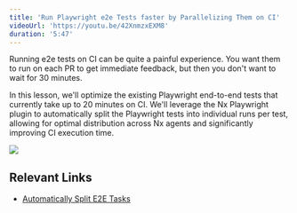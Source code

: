 ```yaml
---
title: 'Run Playwright e2e Tests faster by Parallelizing Them on CI'
videoUrl: 'https://youtu.be/42XnmzxEXM8'
duration: '5:47'
---
```


Running e2e tests on CI can be quite a painful experience. You want them to run on each PR to get immediate feedback, but then you don't want to wait for 30 minutes.

In this lesson, we'll optimize the existing Playwright end-to-end tests that currently take up to 20 minutes on CI. We'll leverage the Nx Playwright plugin to automatically split the Playwright tests into individual runs per test, allowing for optimal distribution across Nx agents and significantly improving CI execution time.

![](/courses/pnpm-nx-next/images/e2e-splitting-anim.gif)

## Relevant Links

- [Automatically Split E2E Tasks](/ci/features/split-e2e-tasks)
